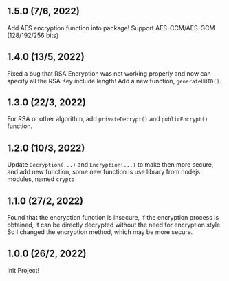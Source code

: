 ## 1.5.0 (7/6, 2022)
Add AES encryption function into package! Support AES-CCM/AES-GCM (128/192/256 bits)

## 1.4.0 (13/5, 2022)
Fixed a bug that RSA Encryption was not working properly and now can specify all the RSA Key include length! Add a new function, `generateUUID()`. 

## 1.3.0 (22/3, 2022)
For RSA or other algorithm, add `privateDecrypt()` and `publicEncrypt()` function.

## 1.2.0 (10/3, 2022)
Update `Decryption(...)` and `Encryption(...)` to make then more secure, and add new function, some new function is use library from nodejs modules, named `crypto` 

## 1.1.0 (27/2, 2022)
Found that the encryption function is insecure, if the encryption process is obtained, it can be directly decrypted without the need for encryption style. So I changed the encryption method, which may be more secure.

## 1.0.0 (26/2, 2022)
Init Project!